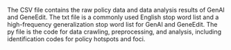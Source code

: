 The CSV file contains the raw policy data and data analysis results of GenAI and GeneEdit.
The txt file is a commonly used English stop word list and a high-frequency generalization stop word list for GenAI and GeneEdit.
The py file is the code for data crawling, preprocessing, and analysis, including identification codes for policy hotspots and foci.
